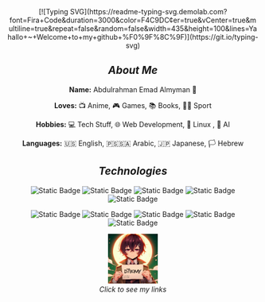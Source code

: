 <div align="center">
  [![Typing SVG](https://readme-typing-svg.demolab.com?font=Fira+Code&duration=3000&color=F4C9DC&center=true&vCenter=true&multiline=true&repeat=false&random=false&width=435&height=100&lines=Yahallo+~+Welcome+to+my+github+%F0%9F%8C%9F)](https://git.io/typing-svg)

  ## *About Me*

  **Name:** Abdulrahman Emad Almyman 👋  

  **Loves:** 📺 Anime, 🎮 Games, 📚 Books, 🏃‍♂️ Sport

  **Hobbies:** 💻 Tech Stuff, 🌐 Web Development, 🐧 Linux , 🤖 AI 

  **Languages:** 🇺🇸 English, 🇵🇸🇸🇦 Arabic, 🇯🇵 Japanese, 🏳️ Hebrew  

  ## ***Technologies***

  ![Static Badge](https://img.shields.io/badge/c-%2300599C.svg?style=for-the-badge&logo=c&logoColor=white)
  ![Static Badge](https://img.shields.io/badge/c++-%2300599C.svg?style=for-the-badge&logo=c%2B%2B&logoColor=white)
  ![Static Badge](https://img.shields.io/badge/css3-%231572B6.svg?style=for-the-badge&logo=css3&logoColor=white)
  ![Static Badge](https://img.shields.io/badge/dart-%230175C2.svg?style=for-the-badge&logo=dart&logoColor=white)
  ![Static Badge](https://img.shields.io/badge/html5-%23E34F26.svg?style=for-the-badge&logo=html5&logoColor=white)

  ![Static Badge](https://img.shields.io/badge/java-%23ED8B00.svg?style=for-the-badge&logo=openjdk&logoColor=white)
  ![Static Badge](https://img.shields.io/badge/javascript-%23323330.svg?style=for-the-badge&logo=javascript&logoColor=%23F7DF1E)
  ![Static Badge](https://img.shields.io/badge/python-3670A0?style=for-the-badge&logo=python&logoColor=ffdd54)
  ![Static Badge](https://img.shields.io/badge/Tor-7D4698?style=for-the-badge&logo=Tor-Browser&logoColor=white)
  ![Static Badge](https://img.shields.io/badge/firebase-a08021?style=for-the-badge&logo=firebase&logoColor=ffcd34)





  <p align="center">
    <a id="dynamicLink" href="https://python01100100.github.io/MyBetaCV/#" target="_blank">
      <img id="dynamicImage" src="https://raw.githubusercontent.com/PYTHON01100100/PYTHON01100100/main/assets/username.jpg" width="20%" alt="Username"/>
    </a>
    <br>
    <em>Click to see my links</em>
  </p>
  <script>
    // مصفوفة تحتوي على روابط الصور
    const images = [
      "https://raw.githubusercontent.com/PYTHON01100100/PYTHON01100100/main/assets/username1.jpg",
      "https://raw.githubusercontent.com/PYTHON01100100/PYTHON01100100/main/assets/username2.jpg",
      "https://raw.githubusercontent.com/PYTHON01100100/PYTHON01100100/main/assets/username3.jpg",
      "https://raw.githubusercontent.com/PYTHON01100100/PYTHON01100100/main/assets/username4.jpg",
      "https://raw.githubusercontent.com/PYTHON01100100/PYTHON01100100/main/assets/username5.jpg"
    ];

    // تغيير الصورة كل 5 ثوانٍ
    let imageIndex = 0;

    const changeImage = () => {
      // زيادة الفهرس
      imageIndex++;
      // إذا وصل الفهرس إلى نهاية المصفوفة، أعده إلى 0
      if (imageIndex >= images.length) {
        imageIndex = 0;
      }
      // تغيير مصدر الصورة
      document.getElementById("dynamicImage").src = images[imageIndex];
    };

    // استدعاء الدالة كل 5 ثوانٍ
    setInterval(changeImage, 5000);
  </script>
</div>

